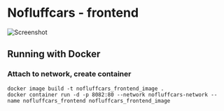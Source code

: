 # Nofluffcars - frontend

![Screenshot](https://github.com/mtx210/Nofluffcars-frontend/tree/master/src/assets/screen.jpg?raw=true)

## Running with Docker

### Attach to network, create container
```
docker image build -t nofluffcars_frontend_image .
docker container run -d -p 8082:80 --network nofluffcars-network --name nofluffcars_frontend nofluffcars_frontend_image
```
